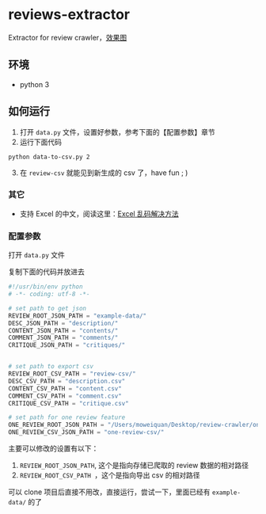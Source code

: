 # reviews-extractor
Extractor for review crawler，[效果图](https://github.com/PoBlue/reviews-extractor/issues/2)

## 环境
- python 3

## 如何运行
1. 打开 `data.py` 文件，设置好参数，参考下面的【配置参数】章节
2. 运行下面代码
```
python data-to-csv.py 2
```
3. 在 `review-csv` 就能见到新生成的 csv 了，have fun ; )

### 其它
- 支持 Excel 的中文，阅读这里：[Excel 乱码解决方法](https://github.com/PoBlue/reviews-extractor/issues/1)

### 配置参数

打开 `data.py` 文件

复制下面的代码并放进去
```python
#!/usr/bin/env python
# -*- coding: utf-8 -*-

# set path to get json
REVIEW_ROOT_JSON_PATH = "example-data/"
DESC_JSON_PATH = "description/"
CONTENT_JSON_PATH = "contents/"
COMMENT_JSON_PATH = "comments/"
CRITIQUE_JSON_PATH = "critiques/"


# set path to export csv
REVIEW_ROOT_CSV_PATH = "review-csv/"
DESC_CSV_PATH = "description.csv"
CONTENT_CSV_PATH = "content.csv"
COMMENT_CSV_PATH = "comment.csv"
CRITIQUE_CSV_PATH = "critique.csv"

# set path for one review feature
ONE_REVIEW_ROOT_JSON_PATH = "/Users/moweiquan/Desktop/review-crawler/one-review/"
ONE_REVIEW_CSV_JSON_PATH = "one-review-csv/"
```

主要可以修改的设置有以下：
1. `REVIEW_ROOT_JSON_PATH`, 这个是指向存储已爬取的 review 数据的相对路径
2. `REVIEW_ROOT_CSV_PATH `，这个是指向导出 csv 的相对路径

可以 clone 项目后直接不用改，直接运行，尝试一下，里面已经有 `example-data/` 的了

